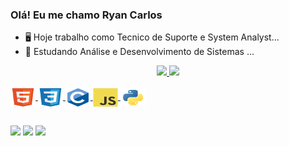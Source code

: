 ### Olá! Eu me chamo Ryan Carlos 

- 🖥️ Hoje trabalho como Tecnico de Suporte e System Analyst...
- 🌱 Estudando Análise e Desenvolvimento de Sistemas ...

<div align="center">
  <a href="https://github.com/RyanCarlos1314/RyanCarlos1314">
  <img height="180em" src="https://github-readme-stats.vercel.app/api?username=RyanCarlos1314&show_icons=true&theme=blue&include_all_commits=true&count_private=true"/>
  <img height="180em" src="https://github-readme-stats.vercel.app/api/top-langs/?username=RyanCarlos1314&layout=compact&langs_count=7&theme=blue"/>
</div>
  <div style="display: inline_block"><br>
  <img align="center" alt="Ryan-HTML" height="30" width="40" src="https://raw.githubusercontent.com/devicons/devicon/master/icons/html5/html5-original.svg">
  <img align="center" alt="Ryan-CSS" height="30" width="40" src="https://raw.githubusercontent.com/devicons/devicon/master/icons/css3/css3-original.svg">
  <img align="center" alt="Ryan-C" height="30" width="40" src="https://raw.githubusercontent.com/devicons/devicon/master/icons/c/c-original.svg">
  <img align="center" alt="Ryan-JS" height="30" width="40" src="https://raw.githubusercontent.com/devicons/devicon/master/icons/javascript/javascript-original.svg">
  <img align="center" alt="Ryan-PY" height="30" width="40" src="https://raw.githubusercontent.com/devicons/devicon/master/icons/python/python-original.svg">
</div>
  
  ##
  
   <a href="https://instagram.com/ryancarlos_87" target="_blank"><img src="https://img.shields.io/badge/-Instagram-%23E4405F?style=for-the-badge&logo=instagram&logoColor=white" target="_blank"></a>
   <a href ="mailto:ryan.carlos1314@gmail.com"><img src="https://img.shields.io/badge/-Gmail-%23333?style=for-the-badge&logo=gmail&logoColor=white" target="_blank"></a>
   <a href="https://www.linkedin.com/in/ryan-carlos-62b345243/" target="_blank"><img src="https://img.shields.io/badge/-LinkedIn-%230077B5?style=for-the-badge&logo=linkedin&logoColor=white" target="_blank"></a> 
